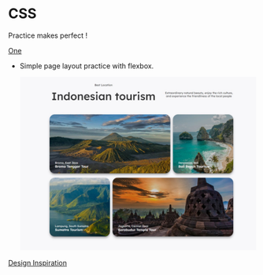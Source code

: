 # CSS

Practice makes perfect !

[One](one/index.html)

* Simple page layout practice with flexbox.
  
  ![Page Screenshot](one/assets/screenshot1.jpg)

[Design Inspiration](https://dribbble.com/shots/26374935-Indotravi-Travel-Website)
